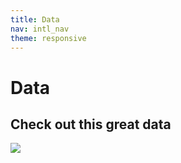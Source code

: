 ```yaml
---
title: Data
nav: intl_nav
theme: responsive
---
```


# Data

## Check out this great data

<div class='tableauPlaceholder' id='viz1622138477218' style='position: relative'>
  <noscript>
    <a href='#'>
      <img alt=' ' src='https:&#47;&#47;public.tableau.com&#47;static&#47;images&#47;We&#47;WebsiteViews_16221382804170&#47;AccountCreationspublic&#47;1_rss.png' style='border: none' />
    </a>
  </noscript>
  <object class='tableauViz'  style='display:none;'>
    <param name='host_url' value='https%3A%2F%2Fpublic.tableau.com%2F' /> 
    <param name='embed_code_version' value='3' /> 
    <param name='site_root' value='' />
    <param name='name' value='WebsiteViews_16221382804170&#47;AccountCreationspublic' />
    <param name='tabs' value='yes' />
    <param name='toolbar' value='yes' />
    <param name='static_image' value='https:&#47;&#47;public.tableau.com&#47;static&#47;images&#47;We&#47;WebsiteViews_16221382804170&#47;AccountCreationspublic&#47;1.png' /> 
    <param name='animate_transition' value='yes' />
    <param name='display_static_image' value='yes' />
    <param name='display_spinner' value='yes' />
    <param name='display_overlay' value='yes' />
    <param name='display_count' value='yes' />
    <param name='language' value='en-US' />
  </object>
</div>                

<script type='text/javascript'>                    
  var divElement = document.getElementById('viz1622138477218');                    
  var vizElement = divElement.getElementsByTagName('object')[0];                    
  
  if ( divElement.offsetWidth > 800 ) { 
    vizElement.style.minWidth='1300px';
    vizElement.style.maxWidth='100%';
    vizElement.style.minHeight='850px';
    vizElement.style.maxHeight=(divElement.offsetWidth*0.75)+'px';
  } else if ( divElement.offsetWidth > 500 ) { 
    vizElement.style.minWidth='1300px';
    vizElement.style.maxWidth='100%';
    vizElement.style.minHeight='850px';
    vizElement.style.maxHeight=(divElement.offsetWidth*0.75)+'px';
  } else { 
    vizElement.style.width='100%';
    vizElement.style.minHeight='1250px';
    vizElement.style.maxHeight=(divElement.offsetWidth*1.77)+'px';
  }                     
  
  var scriptElement = document.createElement('script');                    
  scriptElement.src = 'https://public.tableau.com/javascripts/api/viz_v1.js';                    
  vizElement.parentNode.insertBefore(scriptElement, vizElement);                
</script>